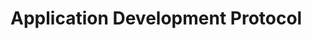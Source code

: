 # Application Development Protocol

<!-- This file will contain the application development protocol -->